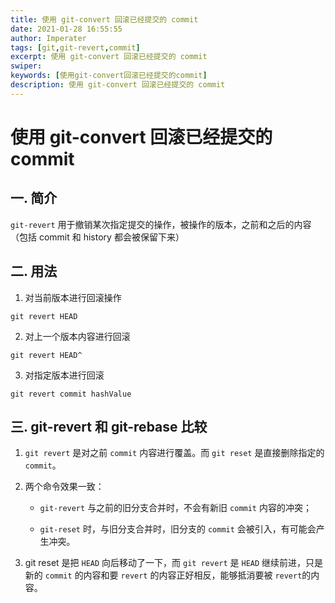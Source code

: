 ```yaml
---
title: 使用 git-convert 回滚已经提交的 commit
date: 2021-01-28 16:55:55
author: Imperater
tags: [git,git-revert,commit]
excerpt: 使用 git-convert 回滚已经提交的 commit
swiper:
keywords: [使用git-convert回滚已经提交的commit]
description: 使用 git-convert 回滚已经提交的 commit
---
```


# 使用 git-convert 回滚已经提交的 commit

## 一. 简介

`git-revert` 用于撤销某次指定提交的操作，被操作的版本，之前和之后的内容（包括 commit 和 history 都会被保留下来）

## 二. 用法

1. 对当前版本进行回滚操作

```git
git revert HEAD           
```

2. 对上一个版本内容进行回滚

```git
git revert HEAD^   
```

3. 对指定版本进行回滚

```git
git revert commit hashValue
```

## 三. git-revert 和 git-rebase 比较

1. `git revert` 是对之前 `commit` 内容进行覆盖。而 `git reset` 是直接删除指定的 `commit`。

2. 两个命令效果一致：
   
   - `git-revert` 与之前的旧分支合并时，不会有新旧 `commit` 内容的冲突；
     
   - `git-reset` 时，与旧分支合并时，旧分支的 `commit` 会被引入，有可能会产生冲突。
    
3. git reset 是把 `HEAD` 向后移动了一下，而 `git revert` 是 `HEAD` 继续前进，只是新的 `commit` 的内容和要 `revert` 的内容正好相反，能够抵消要被 `revert`的内容。
